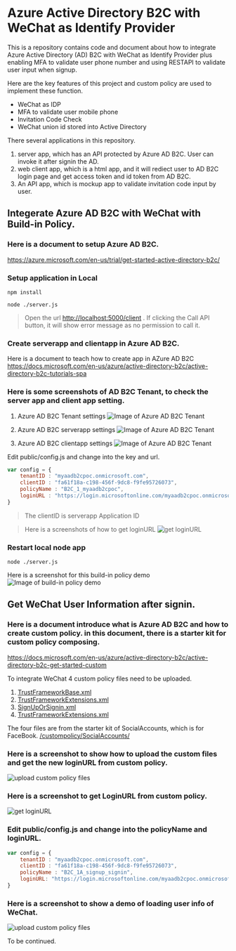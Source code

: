 # Azure Active Directory B2C with WeChat as Identify Provider 

This is a repository contains code and document about how to integrate Azure Active Directory (AD) B2C with WeChat as Identify Provider plus enabling MFA to validate user phone number and using RESTAPI to validate user input when signup. 

Here are the key features of this project and custom policy are used to implement these function.

* WeChat as IDP
* MFA to validate user mobile phone
* Invitation Code Check
* WeChat union id stored into Active Directory

There several applications in this repository.
1. server app, which has an API protected by Azure AD B2C. User can invoke it after signin the AD.
2. web client app, which is a html app, and it will rediect user to AD B2C login page and get access token and id token from AD B2C.
3. An API app, which is mockup app to validate invitation code input by user.

## Integerate Azure AD B2C with WeChat with Build-in Policy.

### Here is a document to setup Azure AD B2C.

https://azure.microsoft.com/en-us/trial/get-started-active-directory-b2c/


### Setup application in Local
```shell
npm install
```

```shell
node ./server.js
```

>Open the url 
[http://localhost:5000/client](http://localhost:5000/client) . If clicking the Call API button, it will show error message as no permission to call it.

### Create serverapp and clientapp in Azure AD B2C.

Here is a document to teach how to create app in AZure AD B2C
https://docs.microsoft.com/en-us/azure/active-directory-b2c/active-directory-b2c-tutorials-spa



### Here is some screenshots of AD B2C Tenant, to check the server app and client app setting.

1. Azure AD B2C Tenant settings
![Image of Azure AD B2C Tenant](./screenshots/tenant.gif)

2. Azure AD B2C serverapp settings
![Image of Azure AD B2C Tenant](./screenshots/serverapp.gif)

3. Azure AD B2C clientapp settings
![Image of Azure AD B2C Tenant](./screenshots/clientapp.gif)

Edit public/config.js and change into the key and url.
```javascript
var config = {
    tenantID : "myaadb2cpoc.onmicrosoft.com",
    clientID : "fa61f18a-c198-456f-9dc8-f9fe95726073",
    policyName : "B2C_1_myaadb2cpoc",
    loginURL : "https://login.microsoftonline.com/myaadb2cpoc.onmicrosoft.com/oauth2/v2.0/authorize?p=B2C_1_myaadb2cpoc&client_id=067f7ac9-f226-4593-85d2-3293c73d2b08&nonce=defaultNonce&redirect_uri=http%3A%2F%2Flocalhost%3A5000%2Fclient%2F&scope=openid%20https%3A%2F%2Fmyaadb2cpoc.onmicrosoft.com%2Fserver%2Fread%20https%3A%2F%2Fmyaadb2cpoc.onmicrosoft.com%2Fserver%2Fuser_impersonation%20https%3A%2F%2Fmyaadb2cpoc.onmicrosoft.com%2Fserver%2Fwrite&response_type=id_token%20token&prompt=login",
}
```
>The clientID is serverapp Application ID

>Here is a screenshots of how to get loginURL
![get loginURL](./screenshots/getloginurl.gif)


### Restart local node app
```shell
node ./server.js
```
Here is a screenshot for this build-in policy demo
![Image of build-in policy demo](./screenshots/demo-build-in.gif)

## Get WeChat User Information after signin.

### Here is a document introduce what is Azure AD B2C and how to create custom policy. in this document, there is a starter kit for custom policy composing. 

https://docs.microsoft.com/en-us/azure/active-directory-b2c/active-directory-b2c-get-started-custom

To integrate WeChat 4 custom policy files need to be uploaded.

1. [TrustFrameworkBase.xml](/custompolicy/custom-policy-wechat-1-wechat-userinfo/TrustFrameworkBase.xml)
2. [TrustFrameworkExtensions.xml](/custompolicy/custom-policy-wechat-1-wechat-userinfo/TrustFrameworkExtensions.xml)
3. [SignUpOrSignin.xml](/custompolicy/custom-policy-wechat-1-wechat-userinfo/SignUpOrSignin.xml)
4. [TrustFrameworkExtensions.xml](/custompolicy/custom-policy-wechat-1-wechat-userinfo/ProfileEdit.xml)

The four files are from the starter kit of SocialAccounts, which is for FaceBook.
[/custompolicy/SocialAccounts/](/custompolicy/SocialAccounts/)

### Here is a screenshot to show how to upload the custom files and get the new loginURL from custom policy.
![upload custom policy files](./screenshots/upload-custom-policy-userinfo.gif)


### Here is a screenshot to get LoginURL from custom policy.
![get loginURL](./screenshots/upload-custom-policy-userinfo-loginURL.gif)

### Edit public/config.js and change into the policyName and loginURL.
```javascript
var config = {
    tenantID : "myaadb2cpoc.onmicrosoft.com",
    clientID : "fa61f18a-c198-456f-9dc8-f9fe95726073",
    policyName : "B2C_1A_signup_signin",
    loginURL: "https://login.microsoftonline.com/myaadb2cpoc.onmicrosoft.com/oauth2/v2.0/authorize?p=B2C_1A_signup_signin&client_id=067f7ac9-f226-4593-85d2-3293c73d2b08&nonce=defaultNonce&redirect_uri=http%3A%2F%2Flocalhost%3A5000%2Fclient%2F&scope=openid%20https%3A%2F%2Fmyaadb2cpoc.onmicrosoft.com%2Fserver%2Fread%20https%3A%2F%2Fmyaadb2cpoc.onmicrosoft.com%2Fserver%2Fuser_impersonation%20https%3A%2F%2Fmyaadb2cpoc.onmicrosoft.com%2Fserver%2Fwrite&response_type=id_token%20token&prompt=login",
}
```

### Here is a screenshot to show a demo of loading user info of WeChat.
![upload custom policy files](./screenshots/upload-custom-policy-userinfo-demo.gif)



To be continued.